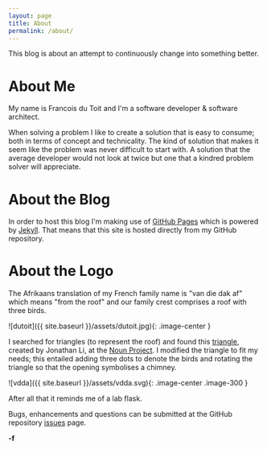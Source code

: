 ```yaml
---
layout: page
title: About
permalink: /about/
---
```


This blog is about an attempt to continuously change into something better.

# About Me

My name is Francois du Toit and I'm a software developer &amp; software architect.

When solving a problem I like to create a solution that is easy to consume; both in terms of concept and technicality. The kind of solution that makes it seem like the problem was never difficult to start with. A solution that the average developer would not look at twice but one that a kindred problem solver will appreciate.

<!--You can find some of my solutions (hopefully simple ones) on my GitHub account {% include icon-github.html username="vandiedakaf" %}-->

# About the Blog

In order to host this blog I'm making use of [GitHub Pages][github-pages] which is powered by [Jekyll][jekyll]. That means that this site is hosted directly from my GitHub repository.
 
# About the Logo

The Afrikaans translation of my French family name is "van die dak af" which means "from the roof" and our family crest comprises a roof with three birds.

![dutoit]({{ site.baseurl }}/assets/dutoit.jpg){: .image-center }

I searched for triangles (to represent the roof) and found this [triangle][triangle], created by Jonathan Li, at the [Noun Project][nounproject]. I modified the triangle to fit my needs; this entailed adding three dots to denote the birds and rotating the triangle so that the opening symbolises a chimney.

![vdda]({{ site.baseurl }}/assets/vdda.svg){: .image-center  .image-300 }
 
After all that it reminds me of a lab flask.

Bugs, enhancements and questions can be submitted at the GitHub repository [issues][github-issues] page.

**-f**

[github-issues]: https://github.com/vandiedakaf/vandiedakaf.github.io/issues/new
[github-pages]: https://pages.github.com/
[jekyll]: https://jekyllrb.com/
[nounproject]: https://thenounproject.com/
[triangle]: https://thenounproject.com/search/?q=triangle&i=145750

